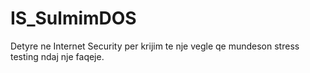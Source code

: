 # IS_SulmimDOS
Detyre ne Internet Security per krijim te nje vegle qe mundeson stress testing ndaj nje faqeje.
